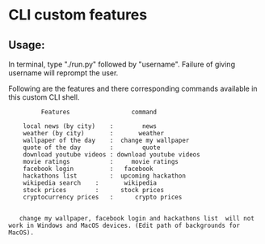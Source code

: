 # CLI custom features

## Usage:

In terminal, type "./run.py" followed by "username". Failure of giving username will reprompt the user.

Following are the features and there corresponding commands available in this custom CLI shell.





             Features                 command          
       
        local news (by city)    :        news             
        weather (by city)       :       weather           
        wallpaper of the day    :  change my wallpaper    
        quote of the day        :        quote             
        download youtube videos : download youtube videos 
        movie ratings           :     movie ratings       
        facebook login	        :	facebook           
        hackathons list         :  upcoming hackathon   
        wikipedia search 	:       wikipedia	   
        stock prices		:      stock prices        
        cryptocurrency prices   :      crypto prices	   
	
     
       change my wallpaper, facebook login and hackathons list  will not work in Windows and MacOS devices. (Edit path of backgrounds for MacOS).
